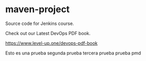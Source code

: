 # maven-project
Source code for Jenkins course.

Check out our Latest DevOps PDF book.

https://www.level-up.one/devops-pdf-book

Esto es una prueba
segunda prueba
tercera prueba
prueba pmd

